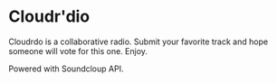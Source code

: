 # Cloudr'dio
Cloudrdo is a collaborative radio. Submit your favorite track and hope someone will vote for this one. Enjoy.

Powered with Soundcloup API.